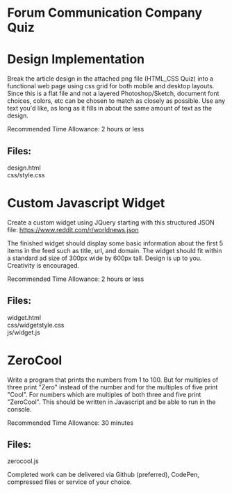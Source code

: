# Forum Communication Company Quiz

# Design Implementation

Break the article design in the attached png file (HTML_CSS Quiz) into a functional web page using css grid for both mobile and desktop layouts.  Since this is a flat file and not a layered Photoshop/Sketch, document font choices, colors, etc can be chosen to match as closely as possible. Use any text you'd like, as long as it fills in about the same amount of text as the design.  

Recommended Time Allowance:  2 hours or less
## Files:
design.html  
css/style.css

# Custom Javascript Widget

Create a custom widget using JQuery starting with this structured JSON file: https://www.reddit.com/r/worldnews.json

The finished widget should display some basic information about the first 5 items in the feed such as title, url, and domain. 
The widget should fit within a standard ad size of 300px wide by 600px tall.
Design is up to you.  Creativity is encouraged.

Recommended Time Allowance:  2 hours or less

## Files:
widget.html  
css/widgetstyle.css  
js/widget.js

# ZeroCool

Write a program that prints the numbers from 1 to 100.
But for multiples of three print "Zero" instead of the number and for the multiples of five print "Cool".
For numbers which are multiples of both three and five print "ZeroCool".
This should be written in Javascript and be able to run in the console.

Recommended Time Allowance:  30 minutes

## Files:
zerocool.js

Completed work can be delivered via Github (preferred), CodePen, compressed files or service of your choice. 
